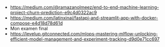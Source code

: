 - https://medium.com/@ramazanolmeez/end-to-end-machine-learning-project-churn-prediction-e9c4d0322ac9
- https://medium.com/latinxinai/fastapi-and-streamlit-app-with-docker-compose-e4d18d78d61d
- Mon examen final
- https://levelup.gitconnected.com/mlops-mastering-mlflow-unlocking-efficient-model-management-and-experiment-tracking-d9d0e71cc697
